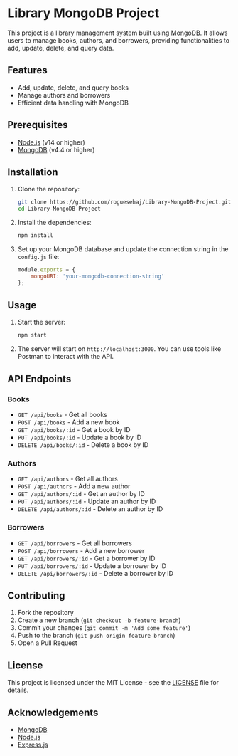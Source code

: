 # Library MongoDB Project

This project is a library management system built using [MongoDB](https://www.mongodb.com/). It allows users to manage books, authors, and borrowers, providing functionalities to add, update, delete, and query data.

## Features

- Add, update, delete, and query books
- Manage authors and borrowers
- Efficient data handling with MongoDB

## Prerequisites

- [Node.js](https://nodejs.org/) (v14 or higher)
- [MongoDB](https://www.mongodb.com/) (v4.4 or higher)

## Installation

1. Clone the repository:

    ```bash
    git clone https://github.com/roguesehaj/Library-MongoDB-Project.git
    cd Library-MongoDB-Project
    ```

2. Install the dependencies:

    ```bash
    npm install
    ```

3. Set up your MongoDB database and update the connection string in the `config.js` file:

    ```javascript
    module.exports = {
        mongoURI: 'your-mongodb-connection-string'
    };
    ```

## Usage

1. Start the server:

    ```bash
    npm start
    ```

2. The server will start on `http://localhost:3000`. You can use tools like Postman to interact with the API.

## API Endpoints

### Books

- `GET /api/books` - Get all books
- `POST /api/books` - Add a new book
- `GET /api/books/:id` - Get a book by ID
- `PUT /api/books/:id` - Update a book by ID
- `DELETE /api/books/:id` - Delete a book by ID

### Authors

- `GET /api/authors` - Get all authors
- `POST /api/authors` - Add a new author
- `GET /api/authors/:id` - Get an author by ID
- `PUT /api/authors/:id` - Update an author by ID
- `DELETE /api/authors/:id` - Delete an author by ID

### Borrowers

- `GET /api/borrowers` - Get all borrowers
- `POST /api/borrowers` - Add a new borrower
- `GET /api/borrowers/:id` - Get a borrower by ID
- `PUT /api/borrowers/:id` - Update a borrower by ID
- `DELETE /api/borrowers/:id` - Delete a borrower by ID

## Contributing

1. Fork the repository
2. Create a new branch (`git checkout -b feature-branch`)
3. Commit your changes (`git commit -m 'Add some feature'`)
4. Push to the branch (`git push origin feature-branch`)
5. Open a Pull Request

## License

This project is licensed under the MIT License - see the [LICENSE](LICENSE) file for details.

## Acknowledgements

- [MongoDB](https://www.mongodb.com/)
- [Node.js](https://nodejs.org/)
- [Express.js](https://expressjs.com/)

